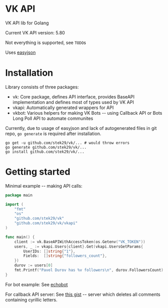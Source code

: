 # VK API

VK API lib for Golang

Current VK API version: 5.80

Not everything is supported, see `TODO`s

Uses [easyjson](https://github.com/mailru/easyjson)

# Installation

Library consists of three packages:
- vk: Core package, defines API interface, provides BaseAPI
	implementation and defines most of types used by VK API
- vkapi: Automatically generated wrappers for API
- vkbot: Various helpers for making VK Bots -- using Callback API or
	Bots Long Poll API to automate communites

Currently, due to usage of easyjson and lack of autogenerated files in
git repo, `go generate` is required after installation.

```
go get -u github.com/stek29/vk/... # would throw errors
go generate github.com/stek29/vk/...
go install github.com/stek29/vk/...
```

# Getting started

Minimal example -- making API calls:
```go
package main

import (
	"fmt"
	"os"
	"github.com/stek29/vk"
	"github.com/stek29/vk/vkapi"
)

func main() {
	client := vk.BaseAPIWithAccessToken(os.Getenv("VK_TOKEN"))
	users, _ := vkapi.Users{client}.Get(vkapi.UsersGetParams{
		UserIDs: []string{"1"},
		Fields:  []string{"followers_count"},
	})
	durov := users[0]
	fmt.Printf("Pavel Durov has %v followers\n", durov.FollowersCount)
}
```

For bot example: See [echobot](vkbot/example_echobot_test.go)

For callback API server: See [this
gist](https://gist.github.com/stek29/7da818858713b7d82c1567800a478399)
-- server which deletes all comments containing cyrillic letters.
